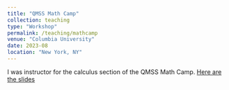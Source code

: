 ```yaml
---
title: "QMSS Math Camp"
collection: teaching
type: "Workshop"
permalink: /teaching/mathcamp
venue: "Columbia University"
date: 2023-08
location: "New York, NY"
---
```


I was instructor for the calculus section of the QMSS Math Camp. [Here are the slides](/files/mathcampEmile.pdf)



